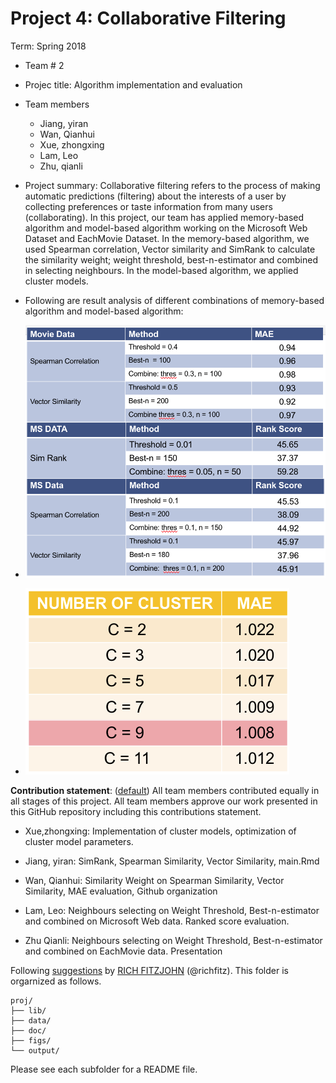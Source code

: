 # Project 4: Collaborative Filtering


Term: Spring 2018

+ Team # 2
+ Projec title: Algorithm implementation and evaluation
+ Team members
	+ Jiang, yiran
	+ Wan, Qianhui
	+ Xue, zhongxing
	+ Lam, Leo
	+ Zhu, qianli

	
+ Project summary: Collaborative filtering refers to the process of making automatic predictions (filtering) about the interests of a user by collecting preferences or taste information from many users (collaborating). In this project, our team has applied memory-based algorithm and model-based algorithm working on the Microsoft Web Dataset and EachMovie Dataset. In the memory-based algorithm, we used Spearman correlation, Vector similarity and SimRank to calculate the similarity weight; weight threshold, best-n-estimator and combined in selecting neighbours. In the model-based algorithm, we applied cluster models. 

+ Following are result analysis of different combinations of memory-based algorithm and model-based algorithm: 
+ ![image](figs/result.png)
+ ![image](figs/result2.png)
	
	
	
**Contribution statement**: ([default](doc/a_note_on_contributions.md)) All team members contributed equally in all stages of this project. All team members approve our work presented in this GitHub repository including this contributions statement. 

- Xue,zhongxing: Implementation of cluster models, optimization of cluster model parameters.

- Jiang, yiran: SimRank, Spearman Similarity, Vector Similarity, main.Rmd

- Wan, Qianhui: Similarity Weight on Spearman Similarity, Vector Similarity, MAE evaluation, Github organization

- Lam, Leo: Neighbours selecting on Weight Threshold, Best-n-estimator and combined on Microsoft Web data. Ranked score evaluation. 

- Zhu Qianli: Neighbours selecting on Weight Threshold, Best-n-estimator and combined on EachMovie data. Presentation




Following [suggestions](http://nicercode.github.io/blog/2013-04-05-projects/) by [RICH FITZJOHN](http://nicercode.github.io/about/#Team) (@richfitz). This folder is orgarnized as follows.

```
proj/
├── lib/
├── data/
├── doc/
├── figs/
└── output/
```

Please see each subfolder for a README file.
